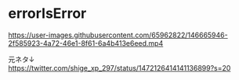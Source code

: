 ﻿# errorIsError
https://user-images.githubusercontent.com/65962822/146665946-2f585923-4a72-46e1-8f61-6a4b413e6eed.mp4

 元ネタ↓  
https://twitter.com/shige_xp_297/status/1472126414141136899?s=20
